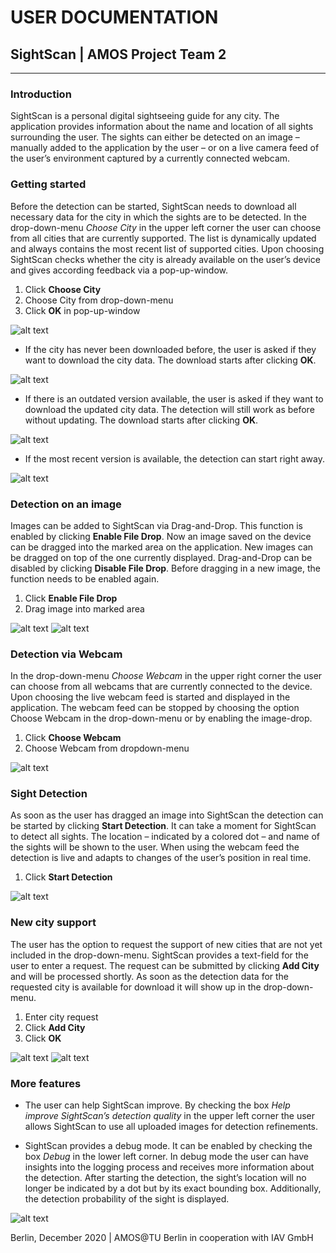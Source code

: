 # USER DOCUMENTATION               
                                        
## SightScan | AMOS Project Team 2      

___________________________
### Introduction

SightScan is a personal digital sightseeing guide for any city. The application provides information about the name and location of all sights surrounding the user. The sights can either be detected on an image – manually added to the application by the user – or on a live camera feed of the user’s environment captured by a currently connected webcam.


### Getting started

Before the detection can be started, SightScan needs to download all necessary data for the city in which the sights are to be detected. In the drop-down-menu *Choose City* in the upper left corner the user can choose from all cities that are currently supported. The list is dynamically updated and always contains the most recent list of supported cities. Upon choosing SightScan checks whether the city is already available on the user’s device and gives according feedback via a pop-up-window.

1. Click  **Choose City**
2. Choose City from drop-down-menu
3. Click  **OK** in pop-up-window

![alt text](https://i.ibb.co/ftfk4cb/user-doc1.png) 

* If the city has never been downloaded before, the user is asked if they want to download the city data. The download starts after clicking **OK**.

![alt text](https://i.ibb.co/wp3BMdL/user-doc2.png)

* If there is an outdated version available, the user is asked if they want to download the updated city data. The detection will still work as before without updating. The download starts after clicking **OK**.

![alt text](https://i.ibb.co/Dg9FsdM/user-doc3.png)

* If the most recent version is available, the detection can start right away.

![alt text](https://ibb.co/HnbThnR/user_doc4.png)


### Detection on an image

Images can be added to SightScan via Drag-and-Drop. This function is enabled by clicking **Enable File Drop**. Now an image saved on the device can be dragged into the marked area on the application. New images can be dragged on top of the one currently displayed. Drag-and-Drop can be disabled by clicking **Disable File Drop**. Before dragging in a new image, the function needs to be enabled again.

1. Click **Enable File Drop**
2. Drag image into marked area

![alt text](https://i.ibb.co/1MGLzgM/user-doc5.png)
![alt text](https://i.ibb.co/RzWb3rw/user-doc6.png)


### Detection via Webcam

In the drop-down-menu *Choose Webcam* in the upper right corner the user can choose from all webcams that are currently connected to the device. Upon choosing the live webcam feed is started and displayed in the application. The webcam feed can be stopped by choosing the option Choose Webcam in the drop-down-menu or by enabling the image-drop.  

1. Click **Choose Webcam**
2. Choose Webcam from dropdown-menu

![alt text](https://i.ibb.co/z4Bz8Hq/user-doc7.png)


### Sight Detection

As soon as the user has dragged an image into SightScan the detection can be started by clicking **Start Detection**. It can take a moment for SightScan to detect all sights. The location – indicated by a colored dot – and name of the sights will be shown to the user. When using the webcam feed the detection is live and adapts to changes of the user’s position in real time.

1. Click **Start Detection**

![alt text](https://i.ibb.co/FhCtrBH/user-doc8.png)


### New city support

The user has the option to request the support of new cities that are not yet included in the drop-down-menu. SightScan provides a text-field for the user to enter a request. The request can be submitted by clicking **Add City** and will be processed shortly. As soon as the detection data for the requested city is available for download it will show up in the drop-down-menu. 

1. Enter city request
2. Click **Add City**
3. Click **OK**

![alt text](https://i.ibb.co/d4Zydp5/user-doc9.png)
![alt text](https://i.ibb.co/XLR24T8/user-doc10.png)

### More features

* The user can help SightScan improve. By checking the box *Help improve SightScan’s detection quality* in the upper left corner the user allows SightScan to use all uploaded images for detection refinements. 

* SightScan provides a debug mode. It can be enabled by checking the box *Debug* in the lower left corner. In debug mode the user can have insights into the logging process and receives more information about the detection. After starting the detection, the sight’s location will no longer be indicated by a dot but by its exact bounding box. Additionally, the detection probability of the sight is displayed. 

![alt text](https://i.ibb.co/Cv5xP2B/user-doc11.png)


Berlin, December 2020 | AMOS@TU Berlin in cooperation with IAV GmbH 


